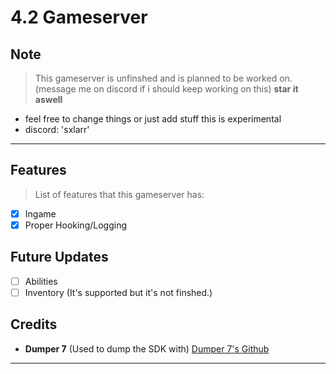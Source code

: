 # 4.2 Gameserver

## Note
> This gameserver is unfinshed and is planned to be worked on. (message me on discord if i should keep working on this) **star it aswell**
- feel free to change things or just add stuff this is experimental
- discord: 'sxlarr'

---

## Features
> List of features that this gameserver has:
- [X] Ingame
- [X] Proper Hooking/Logging

## Future Updates
- [ ] Abilities
- [ ] Inventory (It's supported but it's not finshed.)

## Credits
- **Dumper 7** (Used to dump the SDK with) [Dumper 7's Github](https://github.com/Encryqed/Dumper-7)

---
